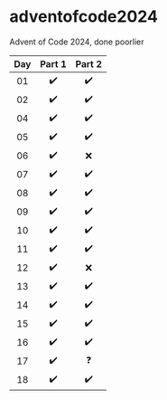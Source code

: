 # adventofcode2024
Advent of Code 2024, done poorlier

| Day | Part 1 | Part 2 |
|:---:|:------:|:------:|
|  01 |   ✔️  |    ✔️  |
|  02 |   ✔️  |    ✔️  |
|  04 |   ✔️  |    ✔️  |
|  05 |   ✔️  |    ✔️  |
|  06 |   ✔️  |    ❌  |
|  07 |   ✔️  |    ✔️  |
|  08 |   ✔️  |    ✔️  |
|  09 |   ✔️  |    ✔️  |
|  10 |   ✔️  |    ✔️  |
|  11 |   ✔️  |    ✔️  |
|  12 |   ✔️  |    ❌  |
|  13 |   ✔️  |    ✔️  |
|  14 |   ✔️  |    ✔️  |
|  15 |   ✔️  |    ✔️  |
|  16 |   ✔️  |    ✔️  |
|  17 |   ✔️  |    ❓  |   Part 2 solved thanks to hints
|  18 |   ✔️  |    ✔️  |